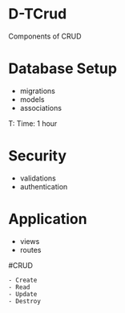 D-TCrud
=======

Components of CRUD

# Database Setup

  - migrations 
  - models
  - associations
  
T: Time:  1 hour

# Security

  - validations
  - authentication
  
# Application

  - views
  - routes

  #CRUD 
   
    - Create
    - Read
    - Update
    - Destroy

